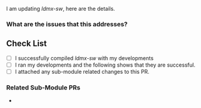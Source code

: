 
I am updating _ldmx-sw_, here are the details.

### What are the issues that this addresses?
<!--
_Hint_: Use the phrase '_This resolves #< issue number >_' so that they are linked automatically.
-->

## Check List
- [ ] I successfully compiled _ldmx-sw_ with my developments
- [ ] I ran my developments and the following shows that they are successful. <!-- put plots or some other proof that your developments work and do the intended function -->
- [ ] I attached any sub-module related changes to this PR.
<!--
EXPLANATION: You need to specifically `git add` your submodule's commit in ldmx-sw and then have a separate PR within that submodule.

  # outline of submodule commit updating
  cd SUBMODULE
  git checkout updates
  cd ..
  git add SUBMODULE
  git commit -m "I updated the commit for SUBMODULE to the last commit of my-updates"
-->

### Related Sub-Module PRs
<!--
If you have developments in a submodule that you need to merge in along with these developments, please link those PRs here, otherwise just delete this section.
NOTE: You do not need to make a Sub-Module PR if your submodule developments are already on that repo's default branch.
-->
- 
